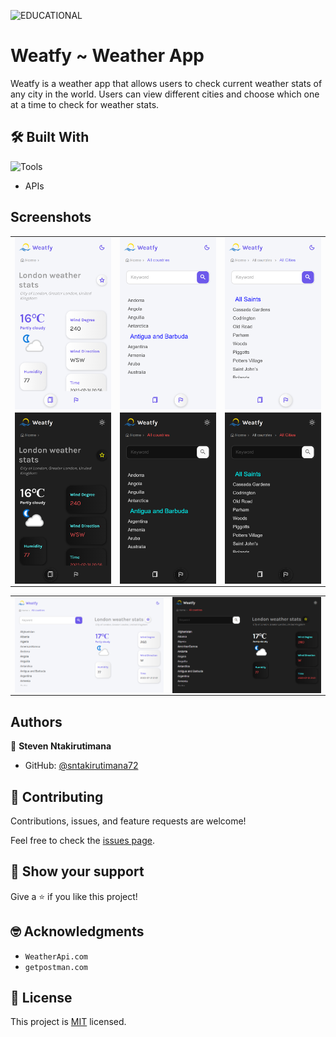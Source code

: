 ![EDUCATIONAL](https://img.shields.io/badge/EDUCATIONAL-o)


# Weatfy ~ Weather App

Weatfy is a weather app that allows users to check current weather stats of any city in the world. Users can view different cities and choose which one at a time to check for weather stats.


## 🛠️ Built With

![Tools](https://skillicons.dev/icons?i=html,js,git,github)

- APIs

## Screenshots

<table>
  <tr>
    <td>
      <img src="./docs/screenshots/Home~light.png" align="center" width="375" />
    </td>
    <td>
      <img src="./docs/screenshots/Countries-light.png" align="center" width="375" />
    </td>
    <td>
      <img src="./docs/screenshots/Cities~light.png" align="center" width="375" />
    </td>
  </tr>
  <tr>
    <td>
      <img src="./docs/screenshots/Home~dark.png" align="center" width="375" />
    </td>
    <td>
      <img src="./docs/screenshots/Countries-dark.png" align="center" width="375" />
    </td>
    <td>
      <img src="./docs/screenshots/Cities~dark.png" align="center" width="375" />
    </td>
  </tr>
</table>
<table>
  <tr>
    <td>
      <img src="./docs/screenshots/desktop-light.png" align="center" width="996" />
    </td>
    <td>
      <img src="./docs/screenshots/desktop~dark.png" align="center" width="996" />
    </td>
  </tr>
</table>


## Authors

👤 **Steven Ntakirutimana**

- GitHub: [@sntakirutimana72](https://github.com/sntakirutimana72)


## 🤝 Contributing

Contributions, issues, and feature requests are welcome!

Feel free to check the [issues page](../../issues/).

## 🫶 Show your support

Give a ⭐️ if you like this project!

## 🤓 Acknowledgments

- `WeatherApi.com`
- `getpostman.com`

## 📝 License

This project is [MIT](./LICENSE) licensed.
